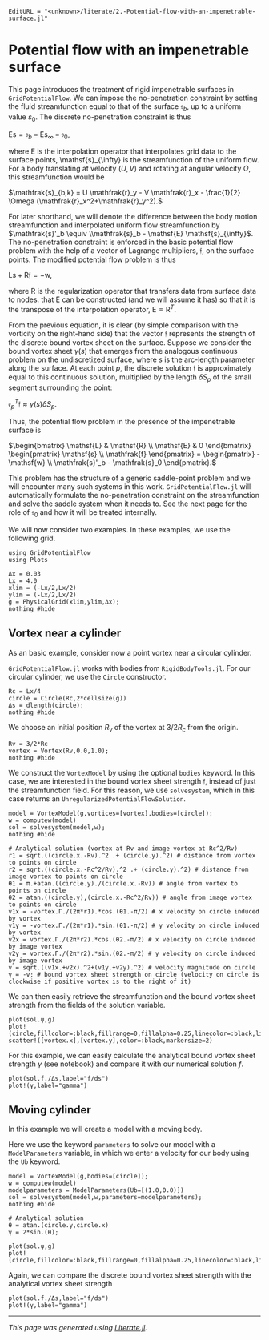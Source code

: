 ```@meta
EditURL = "<unknown>/literate/2.-Potential-flow-with-an-impenetrable-surface.jl"
```

# Potential flow with an impenetrable surface

This page introduces the treatment of rigid impenetrable surfaces in `GridPotentialFlow`. We can impose the no-penetration constraint by setting the fluid streamfunction equal to that of the surface $\mathfrak{s}_b$, up to a uniform value $s_0$. The discrete no-penetration constraint is thus

$\mathsf{Es}=\mathfrak{s}_{b}-\mathsf{E} \mathsf{s}_{\infty}-\mathfrak{s}_{0},$

where $\mathsf{E}$ is the interpolation operator that interpolates grid data to the surface points, \mathsf{s}_{\infty} is the streamfunction of the uniform flow. For a body translating at velocity $(U,V)$ and rotating at angular velocity $\Omega$, this streamfunction would be

$\mathfrak{s}_{b,k} = U \mathfrak{r}_y - V \mathfrak{r}_x - \frac{1}{2} \Omega (\mathfrak{r}_x^2+\mathfrak{r}_y^2).$

For later shorthand, we will denote the difference between the body motion streamfunction and interpolated uniform flow streamfunction by $\mathfrak{s}'_b \equiv \\mathfrak{s}_b - \mathsf{E} \mathsf{s}_{\infty}$. The no-penetration constraint is enforced in the basic potential flow problem with the help of a vector of Lagrange multipliers, $\mathfrak{f}$, on the surface points. The modified potential flow problem is thus

$\mathsf{Ls} + \mathsf{R}\mathfrak{f} = -\mathsf{w},$

where $\mathsf{R}$ is the regularization operator that transfers data from surface data to nodes. that $\mathsf{E}$ can be constructed (and we will assume it has) so that it is the transpose of the interpolation operator, $\mathsf{E} = \mathsf{R}^{T}$.

From the previous equation, it is clear (by simple comparison with the vorticity on the right-hand side) that the vector $\mathfrak{f}$ represents the strength of the discrete bound vortex sheet on the surface. Suppose we consider the bound vortex sheet $\gamma(s)$ that emerges from the analogous continuous problem on the undiscretized surface, where $s$ is the arc-length parameter along the surface. At each point $p$, the discrete solution $\mathfrak{f}$ is approximately equal to this continuous solution, multiplied by the length $\delta S_p$ of the small segment surrounding the point:

$\mathfrak{e}_{p}^{T} \mathfrak{f} \approx \gamma(s) \delta S_p.$

Thus, the potential flow problem in the presence of the impenetrable surface is

$\begin{bmatrix}
\mathsf{L} & \mathsf{R} \\
\mathsf{E} &  0
\end{bmatrix} \begin{pmatrix} \mathsf{s} \\ \mathfrak{f} \end{pmatrix} =
\begin{pmatrix} -\mathsf{w} \\ \mathfrak{s}'_b - \mathfrak{s}_0 \end{pmatrix}.$

This problem has the structure of a generic saddle-point problem and we will encounter many such systems in this work. `GridPotentialFlow.jl` will automatically formulate the no-penetration constraint on the streamfunction and solve the saddle system when it needs to. See the next page for the role of $\mathfrak{s}_0$ and how it will be treated internally.

We will now consider two examples. In these examples, we use the following grid.
```@setup 2.-Potential-flow-with-an-impenetrable-surface
using GridPotentialFlow
using Plots
```

```@example 2.-Potential-flow-with-an-impenetrable-surface
Δx = 0.03
Lx = 4.0
xlim = (-Lx/2,Lx/2)
ylim = (-Lx/2,Lx/2)
g = PhysicalGrid(xlim,ylim,Δx);
nothing #hide
```

## Vortex near a cylinder

As an basic example, consider now a point vortex near a circular cylinder.

`GridPotentialFlow.jl` works with bodies from `RigidBodyTools.jl`. For our circular cylinder, we use the `Circle` constructor.

```@example 2.-Potential-flow-with-an-impenetrable-surface
Rc = Lx/4
circle = Circle(Rc,2*cellsize(g))
Δs = dlength(circle);
nothing #hide
```

We choose an initial position $R_v$ of the vortex at $3/2 R_c$ from the origin.

```@example 2.-Potential-flow-with-an-impenetrable-surface
Rv = 3/2*Rc
vortex = Vortex(Rv,0.0,1.0);
nothing #hide
```

We construct the `VortexModel` by using the optional `bodies` keyword. In this case, we are interested in the bound vortex sheet strength $\mathfrak{f}$, instead of just the streamfunction field. For this reason, we use `solvesystem`, which in this case returns an `UnregularizedPotentialFlowSolution`.

```@example 2.-Potential-flow-with-an-impenetrable-surface
model = VortexModel(g,vortices=[vortex],bodies=[circle]);
w = computew(model)
sol = solvesystem(model,w);
nothing #hide
```

```@setup 2.-Potential-flow-with-an-impenetrable-surface
# Analytical solution (vortex at Rv and image vortex at Rc^2/Rv)
r1 = sqrt.((circle.x.-Rv).^2 .+ (circle.y).^2) # distance from vortex to points on circle
r2 = sqrt.((circle.x.-Rc^2/Rv).^2 .+ (circle.y).^2) # distance from image vortex to points on circle
θ1 = π.+atan.((circle.y)./(circle.x.-Rv)) # angle from vortex to points on circle
θ2 = atan.((circle.y),(circle.x.-Rc^2/Rv)) # angle from image vortex to points on circle
v1x = -vortex.Γ./(2π*r1).*cos.(θ1.-π/2) # x velocity on circle induced by vortex
v1y = -vortex.Γ./(2π*r1).*sin.(θ1.-π/2) # y velocity on circle induced by vortex
v2x = vortex.Γ./(2π*r2).*cos.(θ2.-π/2) # x velocity on circle induced by image vortex
v2y = vortex.Γ./(2π*r2).*sin.(θ2.-π/2) # y velocity on circle induced by image vortex
v = sqrt.((v1x.+v2x).^2+(v1y.+v2y).^2) # velocity magnitude on circle
γ = -v; # bound vortex sheet strength on circle (velocity on circle is clockwise if positive vortex is to the right of it)
```

We can then easily retrieve the streamfunction and the bound vortex sheet strength from the fields of the solution variable.

```@example 2.-Potential-flow-with-an-impenetrable-surface
plot(sol.ψ,g)
plot!(circle,fillcolor=:black,fillrange=0,fillalpha=0.25,linecolor=:black,linewidth=2)
scatter!([vortex.x],[vortex.y],color=:black,markersize=2)
```

For this example, we can easily calculate the analytical bound vortex sheet strength $\gamma$ (see notebook) and compare it with our numerical solution $f$.

```@example 2.-Potential-flow-with-an-impenetrable-surface
plot(sol.f./Δs,label="f/ds")
plot!(γ,label="gamma")
```

## Moving cylinder

In this example we will create a model with a moving body.

Here we use the keyword `parameters` to solve our model with a `ModelParameters` variable, in which we enter a velocity for our body using the `Ub` keyword.

```@example 2.-Potential-flow-with-an-impenetrable-surface
model = VortexModel(g,bodies=[circle]);
w = computew(model)
modelparameters = ModelParameters(Ub=[(1.0,0.0)])
sol = solvesystem(model,w,parameters=modelparameters);
nothing #hide
```

```@setup 2.-Potential-flow-with-an-impenetrable-surface
# Analytical solution
θ = atan.(circle.y,circle.x)
γ = 2*sin.(θ);
```

```@example 2.-Potential-flow-with-an-impenetrable-surface
plot(sol.ψ,g)
plot!(circle,fillcolor=:black,fillrange=0,fillalpha=0.25,linecolor=:black,linewidth=2)
```

Again, we can compare the discrete bound vortex sheet strength with the analytical vortex sheet strength

```@example 2.-Potential-flow-with-an-impenetrable-surface
plot(sol.f./Δs,label="f/ds")
plot!(γ,label="gamma")
```

---

*This page was generated using [Literate.jl](https://github.com/fredrikekre/Literate.jl).*

